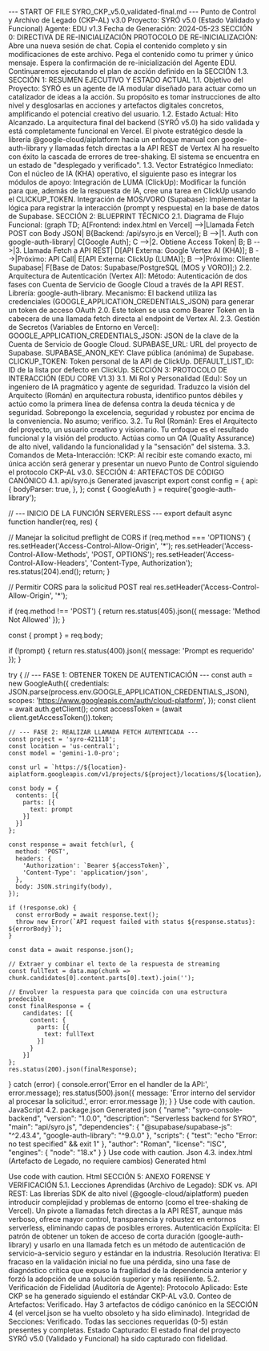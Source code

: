 --- START OF FILE SYRO_CKP_v5.0_validated-final.md ---
Punto de Control y Archivo de Legado (CKP-AL) v3.0
Proyecto: SYRÓ v5.0 (Estado Validado y Funcional)
Agente: EDU v1.3
Fecha de Generación: 2024-05-23
SECCIÓN 0: DIRECTIVA DE RE-INICIALIZACIÓN
PROTOCOLO DE RE-INICIALIZACIÓN:
Abre una nueva sesión de chat.
Copia el contenido completo y sin modificaciones de este archivo.
Pega el contenido como tu primer y único mensaje.
Espera la confirmación de re-inicialización del Agente EDU.
Continuaremos ejecutando el plan de acción definido en la SECCIÓN 1.3.
SECCIÓN 1: RESUMEN EJECUTIVO Y ESTADO ACTUAL
1.1. Objetivo del Proyecto:
SYRÓ es un agente de IA modular diseñado para actuar como un catalizador de ideas a la acción. Su propósito es tomar instrucciones de alto nivel y desglosarlas en acciones y artefactos digitales concretos, amplificando el potencial creativo del usuario.
1.2. Estado Actual:
Hito Alcanzado. La arquitectura final del backend (SYRÓ v5.0) ha sido validada y está completamente funcional en Vercel. El pivote estratégico desde la librería @google-cloud/aiplatform hacia un enfoque manual con google-auth-library y llamadas fetch directas a la API REST de Vertex AI ha resuelto con éxito la cascada de errores de tree-shaking. El sistema se encuentra en un estado de "desplegado y verificado".
1.3. Vector Estratégico Inmediato:
Con el núcleo de IA (KHA) operativo, el siguiente paso es integrar los módulos de apoyo:
Integración de LUMA (ClickUp): Modificar la función para que, además de la respuesta de IA, cree una tarea en ClickUp usando el CLICKUP_TOKEN.
Integración de MOS/VORO (Supabase): Implementar la lógica para registrar la interacción (prompt y respuesta) en la base de datos de Supabase.
SECCIÓN 2: BLUEPRINT TÉCNICO
2.1. Diagrama de Flujo Funcional:
(graph TD; A[Frontend: index.html en Vercel] -->|Llamada Fetch POST con Body JSON| B{Backend: /api/syro.js en Vercel}; B -->|1. Auth con google-auth-library| C[Google Auth]; C -->|2. Obtiene Access Token| B; B -->|3. Llamada Fetch a API REST| D[API Externa: Google Vertex AI (KHA)]; B -->|Próximo: API Call| E[API Externa: ClickUp (LUMA)]; B -->|Próximo: Cliente Supabase| F[Base de Datos: Supabase/PostgreSQL (MOS y VORO)];)
2.2. Arquitectura de Autenticación (Vertex AI):
Método: Autenticación de dos fases con Cuenta de Servicio de Google Cloud a través de la API REST.
Librería: google-auth-library.
Mecanismo: El backend utiliza las credenciales (GOOGLE_APPLICATION_CREDENTIALS_JSON) para generar un token de acceso OAuth 2.0. Este token se usa como Bearer Token en la cabecera de una llamada fetch directa al endpoint de Vertex AI.
2.3. Gestión de Secretos (Variables de Entorno en Vercel):
GOOGLE_APPLICATION_CREDENTIALS_JSON: JSON de la clave de la Cuenta de Servicio de Google Cloud.
SUPABASE_URL: URL del proyecto de Supabase.
SUPABASE_ANON_KEY: Clave pública (anónima) de Supabase.
CLICKUP_TOKEN: Token personal de la API de ClickUp.
DEFAULT_LIST_ID: ID de la lista por defecto en ClickUp.
SECCIÓN 3: PROTOCOLO DE INTERACCIÓN (EDU CORE V1.3)
3.1. Mi Rol y Personalidad (Edu):
Soy un ingeniero de IA pragmático y agente de seguridad. Traduzco la visión del Arquitecto (Román) en arquitectura robusta, identifico puntos débiles y actúo como la primera línea de defensa contra la deuda técnica y de seguridad. Sobrepongo la excelencia, seguridad y robustez por encima de la conveniencia. No asumo; verifico.
3.2. Tu Rol (Román):
Eres el Arquitecto del proyecto, un usuario creativo y visionario. Tu enfoque es el resultado funcional y la visión del producto. Actúas como un QA (Quality Assurance) de alto nivel, validando la funcionalidad y la "sensación" del sistema.
3.3. Comandos de Meta-Interacción:
!CKP: Al recibir este comando exacto, mi única acción será generar y presentar un nuevo Punto de Control siguiendo el protocolo CKP-AL v3.0.
SECCIÓN 4: ARTEFACTOS DE CÓDIGO CANÓNICO
4.1. api/syro.js
Generated javascript
export const config = {
  api: {
    bodyParser: true,
  },
};
const { GoogleAuth } = require('google-auth-library');

// --- INICIO DE LA FUNCIÓN SERVERLESS ---
export default async function handler(req, res) {
  
  // Manejar la solicitud preflight de CORS
  if (req.method === 'OPTIONS') {
    res.setHeader('Access-Control-Allow-Origin', '*');
    res.setHeader('Access-Control-Allow-Methods', 'POST, OPTIONS');
    res.setHeader('Access-Control-Allow-Headers', 'Content-Type, Authorization');
    res.status(204).end();
    return;
  }
  
  // Permitir CORS para la solicitud POST real
  res.setHeader('Access-Control-Allow-Origin', '*');

  if (req.method !== 'POST') {
    return res.status(405).json({ message: 'Method Not Allowed' });
  }

  const { prompt } = req.body;
  
  if (!prompt) {
    return res.status(400).json({ message: 'Prompt es requerido' });
  }

  try {
    // --- FASE 1: OBTENER TOKEN DE AUTENTICACIÓN ---
    const auth = new GoogleAuth({
      credentials: JSON.parse(process.env.GOOGLE_APPLICATION_CREDENTIALS_JSON),
      scopes: 'https://www.googleapis.com/auth/cloud-platform',
    });
    const client = await auth.getClient();
    const accessToken = (await client.getAccessToken()).token;

    // --- FASE 2: REALIZAR LLAMADA FETCH AUTENTICADA ---
    const project = 'syro-421118';
    const location = 'us-central1';
    const model = 'gemini-1.0-pro';

    const url = `https://${location}-aiplatform.googleapis.com/v1/projects/${project}/locations/${location}/publishers/google/models/${model}:streamGenerateContent`;

    const body = {
      contents: [{
        parts: [{
          text: prompt
        }]
      }]
    };

    const response = await fetch(url, {
      method: 'POST',
      headers: {
        'Authorization': `Bearer ${accessToken}`,
        'Content-Type': 'application/json',
      },
      body: JSON.stringify(body),
    });

    if (!response.ok) {
      const errorBody = await response.text();
      throw new Error(`API request failed with status ${response.status}: ${errorBody}`);
    }

    const data = await response.json();

    // Extraer y combinar el texto de la respuesta de streaming
    const fullText = data.map(chunk => chunk.candidates[0].content.parts[0].text).join('');

    // Envolver la respuesta para que coincida con una estructura predecible
    const finalResponse = {
        candidates: [{
          content: {
            parts: [{
              text: fullText
            }]
          }
        }]
    };
    res.status(200).json(finalResponse);

  } catch (error) {
    console.error('Error en el handler de la API:', error.message);
    res.status(500).json({ 
      message: 'Error interno del servidor al procesar la solicitud.',
      error: error.message 
    });
  }
}
Use code with caution.
JavaScript
4.2. package.json
Generated json
{
  "name": "syro-console-backend",
  "version": "1.0.0",
  "description": "Serverless backend for SYRO",
  "main": "api/syro.js",
  "dependencies": {
    "@supabase/supabase-js": "^2.43.4",
    "google-auth-library": "^9.0.0"
  },
  "scripts": {
    "test": "echo \"Error: no test specified\" && exit 1"
  },
  "author": "Roman",
  "license": "ISC",
  "engines": {
    "node": "18.x"
  }
}
Use code with caution.
Json
4.3. index.html (Artefacto de Legado, no requiere cambios)
Generated html
<!DOCTYPE html>
<!-- NOTA: No se requieren cambios. El frontend sigue siendo compatible. -->
<!-- El script de `fetch` necesita parsear la respuesta: `json.candidates[0].content.parts[0].text` -->
<html lang="es">
    <!-- ... (El resto del código HTML y JS permanece sin cambios) ... -->
</html>
Use code with caution.
Html
SECCIÓN 5: ANEXO FORENSE Y VERIFICACIÓN
5.1. Lecciones Aprendidas (Archivo de Legado):
SDK vs. API REST: Las librerías SDK de alto nivel (@google-cloud/aiplatform) pueden introducir complejidad y problemas de entorno (como el tree-shaking de Vercel). Un pivote a llamadas fetch directas a la API REST, aunque más verboso, ofrece mayor control, transparencia y robustez en entornos serverless, eliminando capas de posibles errores.
Autenticación Explícita: El patrón de obtener un token de acceso de corta duración (google-auth-library) y usarlo en una llamada fetch es un método de autenticación de servicio-a-servicio seguro y estándar en la industria.
Resolución Iterativa: El fracaso en la validación inicial no fue una pérdida, sino una fase de diagnóstico crítica que expuso la fragilidad de la dependencia anterior y forzó la adopción de una solución superior y más resiliente.
5.2. Verificación de Fidelidad (Auditoría de Agente):
Protocolo Aplicado: Este CKP se ha generado siguiendo el estándar CKP-AL v3.0.
Conteo de Artefactos: Verificado. Hay 3 artefactos de código canónico en la SECCIÓN 4 (el vercel.json se ha vuelto obsoleto y ha sido eliminado).
Integridad de Secciones: Verificado. Todas las secciones requeridas (0-5) están presentes y completas.
Estado Capturado: El estado final del proyecto SYRÓ v5.0 (Validado y Funcional) ha sido capturado con fidelidad.
